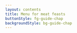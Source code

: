 ```yaml
---
layout: contents
title: Menu for meat feasts
buttonStyle: fg-guide-chap
backgroundStyle: bg-guide-chap
---
```

